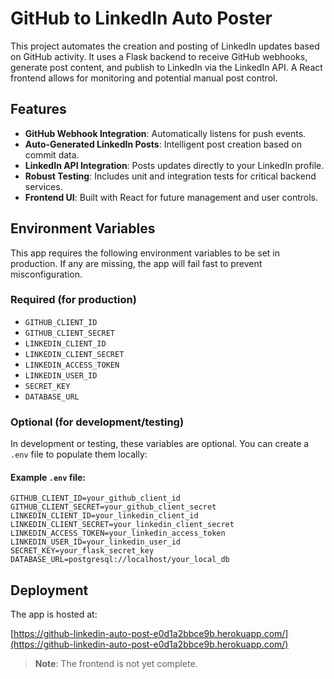 # GitHub to LinkedIn Auto Poster

This project automates the creation and posting of LinkedIn updates based on GitHub activity. It uses a Flask backend to receive GitHub webhooks, generate post content, and publish to LinkedIn via the LinkedIn API. A React frontend allows for monitoring and potential manual post control.

## Features

- **GitHub Webhook Integration**: Automatically listens for push events.
- **Auto-Generated LinkedIn Posts**: Intelligent post creation based on commit data.
- **LinkedIn API Integration**: Posts updates directly to your LinkedIn profile.
- **Robust Testing**: Includes unit and integration tests for critical backend services.
- **Frontend UI**: Built with React for future management and user controls.

## Environment Variables

This app requires the following environment variables to be set in production. If any are missing, the app will fail fast to prevent misconfiguration.

### Required (for production)

- `GITHUB_CLIENT_ID`
- `GITHUB_CLIENT_SECRET`
- `LINKEDIN_CLIENT_ID`
- `LINKEDIN_CLIENT_SECRET`
- `LINKEDIN_ACCESS_TOKEN`
- `LINKEDIN_USER_ID`
- `SECRET_KEY`
- `DATABASE_URL`

### Optional (for development/testing)

In development or testing, these variables are optional. You can create a `.env` file to populate them locally:

#### Example `.env` file:
```
GITHUB_CLIENT_ID=your_github_client_id
GITHUB_CLIENT_SECRET=your_github_client_secret
LINKEDIN_CLIENT_ID=your_linkedin_client_id
LINKEDIN_CLIENT_SECRET=your_linkedin_client_secret
LINKEDIN_ACCESS_TOKEN=your_linkedin_access_token
LINKEDIN_USER_ID=your_linkedin_user_id
SECRET_KEY=your_flask_secret_key
DATABASE_URL=postgresql://localhost/your_local_db
```

## Deployment

The app is hosted at:

[https://github-linkedin-auto-post-e0d1a2bbce9b.herokuapp.com/](https://github-linkedin-auto-post-e0d1a2bbce9b.herokuapp.com/)

> **Note**: The frontend is not yet complete.


